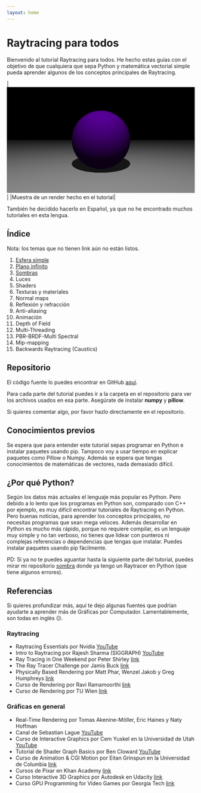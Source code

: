 ```yaml
---
layout: home
---
```


# Raytracing para todos

Bienvenido al tutorial Raytracing para todos. He hecho estas guías con el 
objetivo de que cualquiera que sepa Python y matemática vectorial simple 
pueda aprender algunos de los conceptos principales de Raytracing.

|![muestra](social-preview.png)|
|Muestra de un render hecho en el tutorial|

También he decidido hacerlo en Español, ya que no he encontrado muchos 
tutoriales en esta lengua.

## Índice

Nota: los temas que no tienen link aún no están listos.

1. [Esfera simple](part-1)
2. [Plano infinito](part-2)
3. [Sombras](part-3)
4. Luces
5. Shaders
6. Texturas y materiales
7. Normal maps
8. Reflexión y refracción
9. Anti-aliasing
10. Animación
11. Depth of Field
12. Multi-Threading
13. PBR-BRDF-Multi Spectral
14. Mip-mapping
15. Backwards Raytracing (Caustics)

## Repositorio

El código fuente lo puedes encontrar en GitHub
[aquí](https://github.com/sombra-studio/raytracing-para-todos).

Para cada parte del tutorial puedes ir a la carpeta en el repositorio para ver los
archivos usados en esa parte. Asegúrate de instalar **numpy** y **pillow**.

Si quieres comentar algo, por favor hazlo directamente en el repositorio.

## Conocimientos previos

Se espera que para entender este tutorial sepas programar en Python e 
instalar paquetes usando pip. Tampoco voy a usar tiempo en explicar paquetes 
como Pillow o Numpy. Además se espera que tengas conocimientos de 
matemáticas de vectores, nada demasiado difícil.

## ¿Por qué Python?

Según los datos más actuales el lenguaje más popular es Python. Pero debido a
lo lento que los programas en Python son, comparado con C++ por ejemplo, es 
muy difícil encontrar tutoriales de Raytracing en Python. Pero buenas noticias,
para aprender los conceptos principales, no necesitas programas que sean 
mega veloces. Además desarrollar en Python es mucho más rápido, porque no 
requiere compilar, es un lenguaje muy simple y no tan verboso, no tienes que 
lidear con punteros ni complejas referencias o dependencias que tengas que 
instalar. Puedes instalar paquetes usando pip fácilmente.


PD: Si ya no te puedes aguantar hasta la siguiente parte del tutorial, puedes
mirar mi repositorio [sombra](https://github.com/HenrYxZ/sombra) donde ya tengo
un Raytracer en Python (que tiene algunos errores).

## Referencias

Si quieres profundizar más, aquí te dejo algunas fuentes que podrían ayudarte a
aprender más de Gráficas por Computador. Lamentablemente, son todas en inglés 
😕.

### Raytracing
- Raytracing Essentials por Nvidia
[YouTube](https://www.youtube.com/watch?v=gBPNO6ruevk&list=PL5B692fm6--sgm8Uiava0IIvUojjFOCSR)
- Intro to Raytracing por Rajesh Sharma (SIGGRAPH)
[YouTube](https://www.youtube.com/watch?v=3xMeKal2-Ws)
- Ray Tracing in One Weekend por Peter Shirley
[link](https://raytracing.github.io/books/RayTracingInOneWeekend.html)
- The Ray Tracer Challenge por Jamis Buck
[link](http://raytracerchallenge.com/)
- Physically Based Rendering por Matt Phar, Wenzel Jakob y Greg Humphreys
[link](https://www.pbrt.org/)
- Curso de Rendering por Ravi Ramamoorthi
[link](https://cseweb.ucsd.edu//~viscomp/classes/cse168/sp21/schedule.html)
- Curso de Rendering por TU Wien
[link](https://www.youtube.com/channel/UCS9CFdjdEcq_NhaSFb_P-yA)

### Gráficas en general
- Real-Time Rendering por Tomas Akenine-Möller, Eric Haines y Naty Hoffman
- Canal de Sebastian Lague
[YouTube](https://www.youtube.com/c/SebastianLague)
- Curso de Interactive Graphics por Cem Yuskel en la Universidad de Utah
[YouTube](https://www.youtube.com/watch?v=UVCuWQV_-Es&list=PLplnkTzzqsZS3R5DjmCQsqupu43oS9CFN)
- Tutorial de Shader Graph Basics por Ben Cloward
[YouTube](https://www.youtube.com/watch?v=OX_6_bKpP9g&list=PL78XDi0TS4lEBWa2Hpzg2SRC5njCcKydl)
- Curso de Animation & CGI Motion por Eitan Grinspun en la Universidad de 
  Columbia 
[link](https://www.edx.org/course/animation-and-cgi-motion-2)
- Cursos de Pixar en Khan Academy
[link](https://www.khanacademy.org/computing/pixar)
- Curso Interactive 3D Graphics por Autodesk en Udacity
[link](https://www.udacity.com/course/cs291)
- Curso GPU Programming for Video Games por Georgia Tech
[link](https://www.youtube.com/playlist?list=PLOunECWxELQQwayE8e3WjKPJsTGKknJ8w)